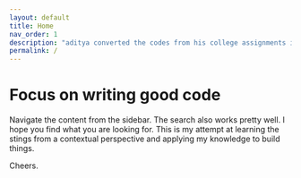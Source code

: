 ```yaml
---
layout: default
title: Home
nav_order: 1
description: "aditya converted the codes from his college assignments into a web blog and use mermaid charts to explain them because he couldn't stand the way his teachers at his college were doing that job."
permalink: /
---
```


# Focus on writing good code

Navigate the content from the sidebar. The search also works pretty well. I hope you find what you are looking for. This is my attempt at learning the stings from a contextual perspective and applying my knowledge to build things.

Cheers.
